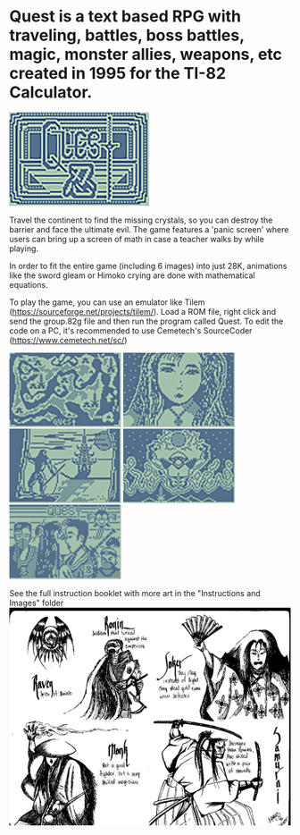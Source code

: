 # Quest is a text based RPG with traveling, battles, boss battles, magic, monster allies, weapons, etc created in 1995 for the TI-82 Calculator. 

![TitleScreen](https://github.com/billpottle/Quest/blob/master/Pixel%20Art%20Bitmaps/image1.jpg)

Travel the continent to find the missing crystals, so you can destroy the barrier and face the ultimate evil. The game features a 'panic screen' where users can bring up a screen of math in case a teacher walks by while playing. 

In order to fit the entire game (including 6 images) into just 28K, animations like the sword gleam or Himoko crying are done with mathematical equations. 

To play the game, you can use an emulator like Tilem (https://sourceforge.net/projects/tilem/). Load a ROM file, right click and send the group.82g file and then run the program called Quest. To edit the code on a PC, it's recommended to use Cemetech's SourceCoder (https://www.cemetech.net/sc/)

![TitleScreen](https://github.com/billpottle/Quest/blob/master/Pixel%20Art%20Bitmaps/image2.jpg)
![TitleScreen](https://github.com/billpottle/Quest/blob/master/Pixel%20Art%20Bitmaps/image3.jpg)
![TitleScreen](https://github.com/billpottle/Quest/blob/master/Pixel%20Art%20Bitmaps/image4.jpg)
![TitleScreen](https://github.com/billpottle/Quest/blob/master/Pixel%20Art%20Bitmaps/image5.jpg)
![TitleScreen](https://github.com/billpottle/Quest/blob/master/Pixel%20Art%20Bitmaps/image6.jpg)

See the full instruction booklet with more art in the "Instructions and Images" folder
![Characters](https://github.com/billpottle/Quest/blob/master/Instructions%20and%20Images/Enemies.png)
